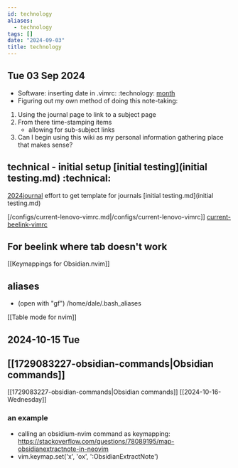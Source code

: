 ```yaml
---
id: technology
aliases:
  - technology
tags: []
date: "2024-09-03"
title: technology
---
```


## Tue 03 Sep 2024

- Software: inserting date in .vimrc: :technology: [month](https://man7.org/linux/man-pages/man3/strftime.3.html "strftime(3) - Linux manual page")
- Figuring out my own method of doing this note-taking:

1. Using the journal page to link to a subject page
2. From there time-stamping items
   - allowing for sub-subject links
3. Can I begin using this wiki as my personal information gathering place that makes sense?

## technical - initial setup [initial testing](initial testing.md) :technical:

[2024journal](2024journal.md) effort to get template for journals [initial
testing.md](initial testing.md)

[/configs/current-lenovo-vimrc.md|/configs/current-lenovo-vimrc]]
[current-beelink-vimrc](current-beelink-vimrc.md)

## For beelink where tab doesn't work

[[Keymappings for Obsidian.nvim]]

## aliases

- (open with "gf") /home/dale/.bash_aliases

[[Table mode for nvim]]

## 2024-10-15 Tue


## [[1729083227-obsidian-commands|Obsidian commands]]

[[1729083227-obsidian-commands|Obsidian commands]]
[[2024-10-16-Wednesday]]

### an example 
- calling an obsidium-nvim command as keymapping: <https://stackoverflow.com/questions/78089195/map-obsidianextractnote-in-neovim>
- vim.keymap.set('x', '<leader>ox', ':ObsidianExtractNote<cr>')
